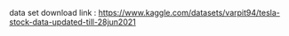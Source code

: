 data set download link : https://www.kaggle.com/datasets/varpit94/tesla-stock-data-updated-till-28jun2021
